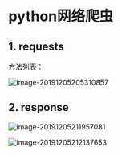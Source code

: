 # python网络爬虫

## 1. requests

方法列表：

![image-20191205205310857](C:\Users\11979\Desktop\markdown文档\python网络爬虫.assets\image-20191205205310857.png)

## 2. response

![image-20191205211957081](C:\Users\11979\Desktop\markdown文档\python网络爬虫.assets\image-20191205211957081.png)



![image-20191205212137653](C:\Users\11979\Desktop\markdown文档\python网络爬虫.assets\image-20191205212137653.png)





